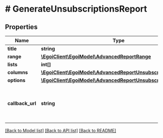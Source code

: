 # # GenerateUnsubscriptionsReport

## Properties

Name | Type | Description | Notes
------------ | ------------- | ------------- | -------------
**title** | **string** | Advanced report title |
**range** | [**\EgoiClient\EgoiModel\AdvancedReportRange**](AdvancedReportRange.md) |  |
**lists** | **int[]** | Array of List Id&#39;s |
**columns** | [**\EgoiClient\EgoiModel\AdvancedReportUnsubscriptionsColumns**](AdvancedReportUnsubscriptionsColumns.md) |  |
**options** | [**\EgoiClient\EgoiModel\AdvancedReportUnsubscriptionsOptions**](AdvancedReportUnsubscriptionsOptions.md) |  |
**callback_url** | **string** | URL which will receive the information of the report &lt;a href&#x3D;&#39;/usecases/callbacks/&#39; target&#x3D;&#39;_blank&#39;&gt;[Go to callback documentation]&lt;/a&gt; | [optional]

[[Back to Model list]](../../README.md#models) [[Back to API list]](../../README.md#endpoints) [[Back to README]](../../README.md)
